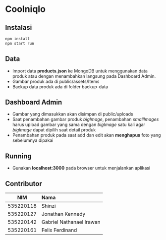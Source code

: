 # Coolniqlo
## Instalasi
```js
npm install
npm start run
```
## Data
- Import data **products.json** ke MongoDB untuk menggunakan data produk 
  atau dengan menambahkan langsung pada Dashboard Admin.
- Gambar produk ada di public/assets/Items
- Backup data produk ada di folder backup-data 
## Dashboard Admin
- Gambar yang dimasukkan akan disimpan di public/uploads
- Saat penambahan gambar produk *bigImage*, penambahan *smallImages* harus upload gambar
  yang sama dengan *bigImage* satu kali agar *bigImage* dapat dipilih saat detail produk
- Penambahan produk pada saat add dan edit akan **menghapus** foto yang sebelumnya dipakai
## Running
- Gunakan **localhost:3000** pada browser untuk menjalankan aplikasi
## Contributor
| NIM|Nama| 
| ------------- |:-------------| 
|535220118|Shinzi|
|535220127|Jonathan Kennedy| 
|535220142|Gabriel Nathanael Irawan|
|535220161|Felix Ferdinand|